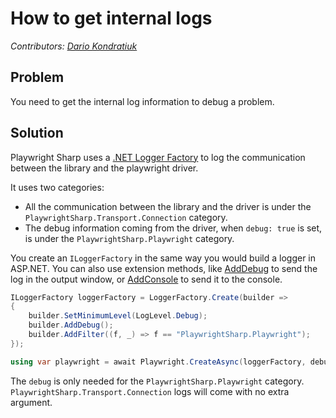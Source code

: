 # How to get internal logs
_Contributors: [Dario Kondratiuk](https://www.hardkoded.com/)_

## Problem

You need to get the internal log information to debug a problem.

## Solution

Playwright Sharp uses a [.NET Logger Factory](https://docs.microsoft.com/en-us/dotnet/api/microsoft.extensions.logging.iloggerfactory?view=dotnet-plat-ext-3.1&WT.mc_id=DT-MVP-5003814) to log the communication between the library and the playwright driver.

It uses two categories:
 * All the communication between the library and the driver is under the `PlaywrightSharp.Transport.Connection` category.
 * The debug information coming from the driver, when `debug: true` is set, is under the `PlaywrightSharp.Playwright` category.

You create an `ILoggerFactory` in the same way you would build a logger in ASP.NET. You can also use extension methods, like [AddDebug](https://docs.microsoft.com/en-us/dotnet/api/microsoft.extensions.logging.debugloggerfactoryextensions.adddebug?view=dotnet-plat-ext-3.1&WT.mc_id=DT-MVP-5003814) to send the log in the output window, or [AddConsole](https://docs.microsoft.com/en-us/dotnet/api/microsoft.extensions.logging.consoleloggerextensions.addconsole?view=dotnet-plat-ext-3.1&WT.mc_id=DT-MVP-5003814) to send it to the console.

```cs
ILoggerFactory loggerFactory = LoggerFactory.Create(builder =>
{
    builder.SetMinimumLevel(LogLevel.Debug);
    builder.AddDebug();
    builder.AddFilter((f, _) => f == "PlaywrightSharp.Playwright");
});

using var playwright = await Playwright.CreateAsync(loggerFactory, debug: true);
```

The `debug` is only needed for the `PlaywrightSharp.Playwright` category. `PlaywrightSharp.Transport.Connection` logs will come with no extra argument.